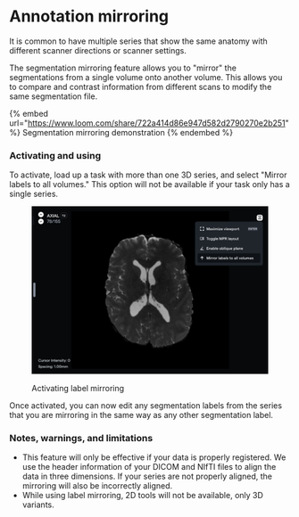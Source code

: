 # Annotation mirroring

It is common to have multiple series that show the same anatomy with different scanner directions or scanner settings.&#x20;

The segmentation mirroring feature allows you to "mirror" the segmentations from a single volume onto another volume. This allows you to compare and contrast information from different scans to modify the same segmentation file.&#x20;

{% embed url="https://www.loom.com/share/722a414d86e947d582d2790270e2b251" %}
Segmentation mirroring demonstration
{% endembed %}

### Activating and using

To activate, load up a task with more than one 3D series, and select "Mirror labels to all volumes." This option will not be available if your task only has a single series.

<figure><img src="../../.gitbook/assets/image (1) (2).png" alt=""><figcaption><p>Activating label mirroring</p></figcaption></figure>

Once activated, you can now edit any segmentation labels from the series that you are mirroring in the same way as any other segmentation label.

### Notes, warnings, and limitations

* This feature will only be effective if your data is properly registered. We use the header information of your DICOM and NIfTI files to align the data in three dimensions. If your series are not properly aligned, the mirroring will also be incorrectly aligned.
* While using label mirroring, 2D tools will not be available, only 3D variants.
